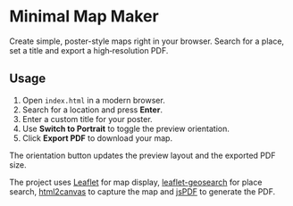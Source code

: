 # Minimal Map Maker

Create simple, poster-style maps right in your browser. Search for a place, set a title and export a high‑resolution PDF.

## Usage

1. Open `index.html` in a modern browser.
2. Search for a location and press **Enter**.
3. Enter a custom title for your poster.
4. Use **Switch to Portrait** to toggle the preview orientation.
5. Click **Export PDF** to download your map.

The orientation button updates the preview layout and the exported PDF size.

The project uses [Leaflet](https://leafletjs.com/) for map display, [leaflet-geosearch](https://github.com/smeijer/leaflet-geosearch) for place search, [html2canvas](https://html2canvas.hertzen.com/) to capture the map and [jsPDF](https://github.com/parallax/jsPDF) to generate the PDF.

